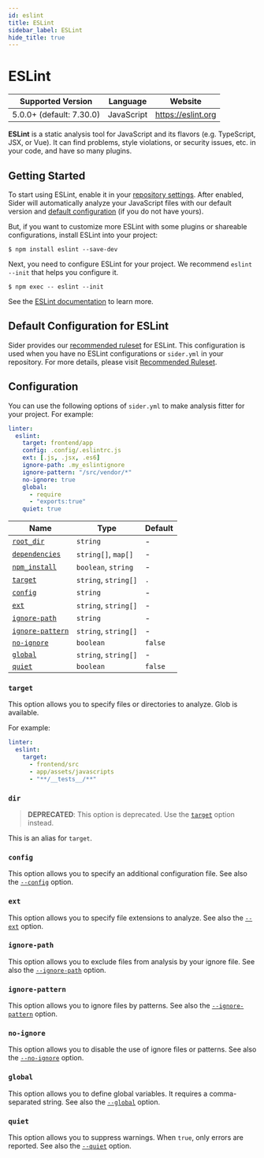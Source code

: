 ```yaml
---
id: eslint
title: ESLint
sidebar_label: ESLint
hide_title: true
---
```


# ESLint

| Supported Version        | Language   | Website            |
| ------------------------ | ---------- | ------------------ |
| 5.0.0+ (default: 7.30.0) | JavaScript | https://eslint.org |

**ESLint** is a static analysis tool for JavaScript and its flavors (e.g. TypeScript, JSX, or Vue).
It can find problems, style violations, or security issues, etc. in your code, and have so many plugins.

## Getting Started

To start using ESLint, enable it in your [repository settings](../../getting-started/repository-settings.md).
After enabled, Sider will automatically analyze your JavaScript files with our default version and [default configuration](#default-configuration-for-eslint) (if you do not have yours).

But, if you want to customize more ESLint with some plugins or shareable configurations, install ESLint into your project:

```console
$ npm install eslint --save-dev
```

Next, you need to configure ESLint for your project. We recommend `eslint --init` that helps you configure it.

```console
$ npm exec -- eslint --init
```

See the [ESLint documentation](https://eslint.org/docs/user-guide/getting-started) to learn more.

## Default Configuration for ESLint

Sider provides our [recommended ruleset](https://github.com/sider/runners/blob/HEAD/images/eslint/sider_recommended_eslint.js) for ESLint.
This configuration is used when you have no ESLint configurations or `sider.yml` in your repository.
For more details, please visit [Recommended Ruleset](../../getting-started/recommended-rules.md).

## Configuration

You can use the following options of `sider.yml` to make analysis fitter for your project. For example:

```yaml
linter:
  eslint:
    target: frontend/app
    config: .config/.eslintrc.js
    ext: [.js, .jsx, .es6]
    ignore-path: .my_eslintignore
    ignore-pattern: "/src/vendor/*"
    no-ignore: true
    global:
      - require
      - "exports:true"
    quiet: true
```

| Name                                                                                          | Type                 | Default |
| --------------------------------------------------------------------------------------------- | -------------------- | ------- |
| [`root_dir`](../../getting-started/custom-configuration.md#linteranalyzer_idroot_dir)         | `string`             | -       |
| [`dependencies`](../../getting-started/custom-configuration.md#linteranalyzer_iddependencies) | `string[]`, `map[]`  | -       |
| [`npm_install`](../../getting-started/custom-configuration.md#linteranalyzer_idnpm_install)   | `boolean`, `string`  | -       |
| [`target`](#target)                                                                           | `string`, `string[]` | `.`     |
| [`config`](#config)                                                                           | `string`             | -       |
| [`ext`](#ext)                                                                                 | `string`, `string[]` | -       |
| [`ignore-path`](#ignore-path)                                                                 | `string`             | -       |
| [`ignore-pattern`](#ignore-pattern)                                                           | `string`, `string[]` | -       |
| [`no-ignore`](#no-ignore)                                                                     | `boolean`            | `false` |
| [`global`](#global)                                                                           | `string`, `string[]` | -       |
| [`quiet`](#quiet)                                                                             | `boolean`            | `false` |

### `target`

This option allows you to specify files or directories to analyze. Glob is available.

For example:

```yaml
linter:
  eslint:
    target:
      - frontend/src
      - app/assets/javascripts
      - "**/__tests__/**"
```

### `dir`

> **DEPRECATED**: This option is deprecated. Use the [`target`](#target) option instead.

This is an alias for `target`.

### `config`

This option allows you to specify an additional configuration file.
See also the [`--config`](https://eslint.org/docs/user-guide/command-line-interface#-c-config) option.

### `ext`

This option allows you to specify file extensions to analyze.
See also the [`--ext`](https://eslint.org/docs/user-guide/command-line-interface#-ext) option.

### `ignore-path`

This option allows you to exclude files from analysis by your ignore file.
See also the [`--ignore-path`](https://eslint.org/docs/user-guide/command-line-interface#-ignore-path) option.

### `ignore-pattern`

This option allows you to ignore files by patterns.
See also the [`--ignore-pattern`](https://eslint.org/docs/user-guide/command-line-interface#-ignore-pattern) option.

### `no-ignore`

This option allows you to disable the use of ignore files or patterns.
See also the [`--no-ignore`](https://eslint.org/docs/user-guide/command-line-interface#-no-ignore) option.

### `global`

This option allows you to define global variables. It requires a comma-separated string.
See also the [`--global`](https://eslint.org/docs/user-guide/command-line-interface#-global) option.

### `quiet`

This option allows you to suppress warnings. When `true`, only errors are reported.
See also the [`--quiet`](https://eslint.org/docs/user-guide/command-line-interface#-quiet) option.
